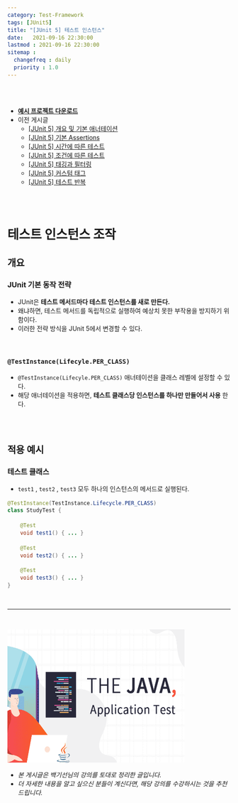 ```yaml
---
category: Test-Framework
tags: [JUnit5]
title: "[JUnit 5] 테스트 인스턴스"
date:   2021-09-16 22:30:00 
lastmod : 2021-09-16 22:30:00
sitemap :
  changefreq : daily
  priority : 1.0
---
```


<br/><br/>

- **[예시 프로젝트 다운로드](https://github.com/TaegyunWoo/Spring-Test-Code-Example)**
- 이전 게시글
    - [[JUnit 5] 개요 및 기본 애너테이션](https://taegyunwoo.github.io/test-framework/TestFramework_JUnit5_SummaryAndBasicAnnotation)
    - [[JUnit 5] 기본 Assertions](https://taegyunwoo.github.io/test-framework/TestFramework_JUnit5_BasicAssertions)
    - [[JUnit 5] 시간에 따른 테스트](https://taegyunwoo.github.io/test-framework/TestFramework_JUnit5_TimeAssertions)
    - [[JUnit 5] 조건에 따른 테스트](https://taegyunwoo.github.io/test-framework/TestFramework_JUnit5_ConditionalAssertions)
    - [[JUnit 5] 태깅과 필터링](https://taegyunwoo.github.io/test-framework/TestFramework_JUnit5_Tagging)
    - [[JUnit 5] 커스텀 태그](https://taegyunwoo.github.io/test-framework/TestFramework_JUnit5_CustomTag)
    - [[JUnit 5] 테스트 반복](https://taegyunwoo.github.io/test-framework/TestFramework_JUnit5_RepeatTest)

<br/><br/>

# 테스트 인스턴스 조작

## 개요

### JUnit 기본 동작 전략

- JUnit은 **테스트 메서드마다 테스트 인스턴스를 새로 만든다.**
- 왜냐하면, 테스트 메서드를 독립적으로 실행하여 예상치 못한 부작용을 방지하기 위함이다.
- 이러한 전략 방식을 JUnit 5에서 변경할 수 있다.

<br/>

### `@TestInstance(Lifecyle.PER_CLASS)`

- `@TestInstance(Lifecyle.PER_CLASS)` 애너테이션을 클래스 레벨에 설정할 수 있다.
- 해당 애너테이션을 적용하면, **테스트 클래스당 인스턴스를 하나만 만들어서 사용** 한다.

<br/><br/>

## 적용 예시

### 테스트 클래스

- `test1` , `test2` , `test3` 모두 하나의 인스턴스의 메서드로 실행된다.

```java
@TestInstance(TestInstance.Lifecycle.PER_CLASS)
class StudyTest {
	
	@Test
	void test1() { ... }

	@Test
	void test2() { ... }

	@Test
	void test3() { ... }
}
```

<br>

---

<br>

<a href="https://inf.run/htNB"><img src="/assets/img/Inflearn_Java_Test/logo.png" width="400px" height="300px"></a>

- *본 게시글은 백기선님의 강의를 토대로 정리한 글입니다.*
- *더 자세한 내용을 알고 싶으신 분들이 계신다면, 해당 강의를 수강하시는 것을 추천드립니다.*